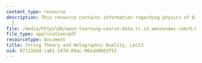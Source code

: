```yaml
---
content_type: resource
description: This resource contains information regarding physics of D-branes, Part
  I.
file: /media/https%3A/open-learning-course-data-rc.s3.amazonaws.com/8-821-string-theory-and-holographic-duality-fall-2014/87111b9dca61147889ac082ab0663f53_MIT8_821S15_Lec13.pdf
file_type: application/pdf
resourcetype: Document
title: String Theory and Holographic Duality, Lec13
uid: 87111b9d-ca61-1478-89ac-082ab0663f53
---
```

